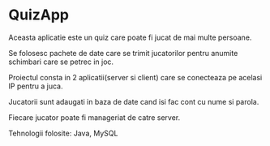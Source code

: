 # QuizApp
Aceasta aplicatie este un quiz care poate fi jucat de mai multe persoane.

Se folosesc pachete de date care se trimit jucatorilor pentru anumite schimbari care se petrec in joc.

Proiectul consta in 2 aplicatii(server si client) care se conecteaza pe acelasi IP pentru a juca.

Jucatorii sunt adaugati in baza de date cand isi fac cont cu nume si parola.

Fiecare jucator poate fi manageriat de catre server.

Tehnologii folosite: Java, MySQL
